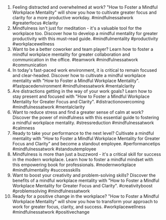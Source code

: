1. Feeling distracted and overwhelmed at work? "How to Foster a Mindful Workplace Mentality" will show you how to cultivate greater focus and clarity for a more productive workday. #mindfulnessatwork #greaterfocus #clarity
2. Mindfulness isn't just for meditation - it's a valuable tool for the workplace too. Discover how to develop a mindful mentality for greater productivity with this must-read guide. #mindfulmentality #productivity #workplacewellness
3. Want to be a better coworker and team player? Learn how to foster a mindful workplace mentality for greater collaboration and communication in the office. #teamwork #mindfulnessatwork #communication
4. In today's fast-paced work environment, it is critical to remain focused and clear-headed. Discover how to cultivate a mindful workplace mentality with "How to Foster a Mindful Workplace Mentality". #fastpacedenvironment #mindfulnessatwork #mentalclarity
5. Are distractions getting in the way of your work goals? Learn how to stay present and focused with "How to Foster a Mindful Workplace Mentality for Greater Focus and Clarity". #distractionovercoming #mindfulnessatwork #mentalclarity
6. Want to reduce stress and find a greater sense of calm at work? Discover the power of mindfulness with this essential guide to fostering a mindful workplace mentality. #stressreduction #mindfulnessatwork #calmness
7. Ready to take your performance to the next level? Cultivate a mindful mentality with "How to Foster a Mindful Workplace Mentality for Greater Focus and Clarity" and become a standout employee. #performancetips #mindfulnessatwork #standoutemployee
8. Mindfulness is more than just a buzzword - it's a critical skill for success in the modern workplace. Learn how to foster a mindful mindset with this empowering book for professionals. #modernworkplace #mindfulmentality #successskills
9. Want to boost your creativity and problem-solving skills? Discover the benefits of a mindful workplace mentality with "How to Foster a Mindful Workplace Mentality for Greater Focus and Clarity". #creativityboost #problemsolving #mindfulnessatwork
10. Ready for a positive change in the workplace? "How to Foster a Mindful Workplace Mentality" will show you how to transform your approach to work for greater focus, clarity, and success. #workplacewellness #mindfulnessatwork #positivechange
